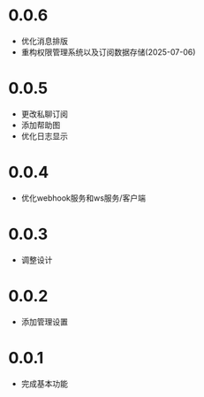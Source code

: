# 0.0.6

- 优化消息排版
- 重构权限管理系统以及订阅数据存储(2025-07-06)

# 0.0.5

- 更改私聊订阅
- 添加帮助图
- 优化日志显示

# 0.0.4

- 优化webhook服务和ws服务/客户端

# 0.0.3

- 调整设计

# 0.0.2

- 添加管理设置

# 0.0.1

- 完成基本功能
